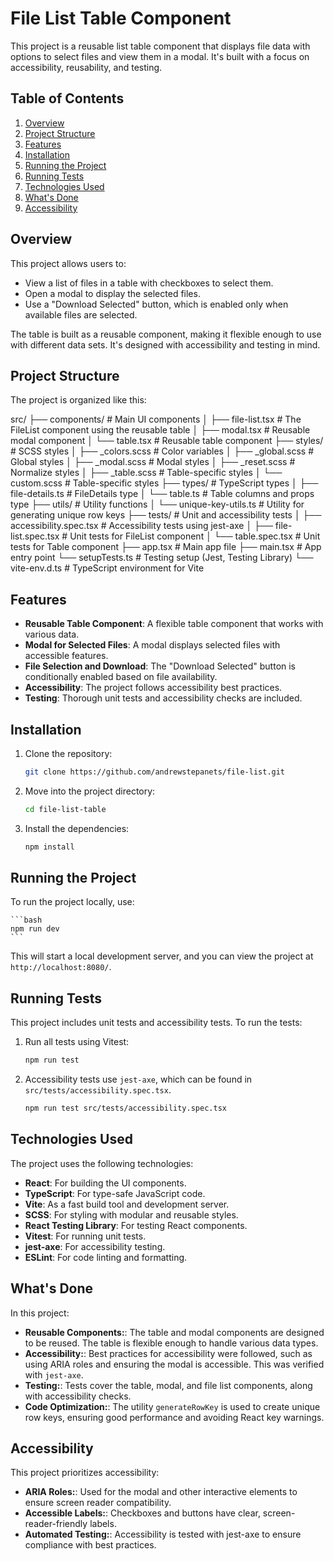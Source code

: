 # File List Table Component

This project is a reusable list table component that displays file data with options to select files and view them in a modal. It's built with a focus on accessibility, reusability, and testing.

## Table of Contents

1. [Overview](#overview)
2. [Project Structure](#project-structure)
3. [Features](#features)
4. [Installation](#installation)
5. [Running the Project](#running-the-project)
6. [Running Tests](#running-tests)
7. [Technologies Used](#technologies-used)
8. [What's Done](#whats-done)
9. [Accessibility](#accessibility)

## Overview

This project allows users to:

- View a list of files in a table with checkboxes to select them.
- Open a modal to display the selected files.
- Use a "Download Selected" button, which is enabled only when available files are selected.

The table is built as a reusable component, making it flexible enough to use with different data sets. It's designed with accessibility and testing in mind.

## Project Structure

The project is organized like this:

src/
├── components/ # Main UI components
│ ├── file-list.tsx # The FileList component using the reusable table
│ ├── modal.tsx # Reusable modal component
│ └── table.tsx # Reusable table component
├── styles/ # SCSS styles
│ ├── \_colors.scss # Color variables
│ ├── \_global.scss # Global styles
│ ├── \_modal.scss # Modal styles
│ ├── \_reset.scss # Normalize styles
│ ├── \_table.scss # Table-specific styles
│ └── custom.scss # Table-specific styles
├── types/ # TypeScript types
│ ├── file-details.ts # FileDetails type
│ └── table.ts # Table columns and props type
├── utils/ # Utility functions
│ └── unique-key-utils.ts # Utility for generating unique row keys
├── tests/ # Unit and accessibility tests
│ ├── accessibility.spec.tsx # Accessibility tests using jest-axe
│ ├── file-list.spec.tsx # Unit tests for FileList component
│ └── table.spec.tsx # Unit tests for Table component
├── app.tsx # Main app file
├── main.tsx # App entry point
└── setupTests.ts # Testing setup (Jest, Testing Library)
└── vite-env.d.ts # TypeScript environment for Vite

## Features

- **Reusable Table Component**: A flexible table component that works with various data.
- **Modal for Selected Files**: A modal displays selected files with accessible features.
- **File Selection and Download**: The "Download Selected" button is conditionally enabled based on file availability.
- **Accessibility**: The project follows accessibility best practices.
- **Testing**: Thorough unit tests and accessibility checks are included.

## Installation

1. Clone the repository:

   ```bash
   git clone https://github.com/andrewstepanets/file-list.git
   ```

2. Move into the project directory:

   ```bash
   cd file-list-table
   ```

3. Install the dependencies:
   ```bash
   npm install
   ```

## Running the Project

To run the project locally, use:

    ```bash
    npm run dev
    ```

This will start a local development server, and you can view the project at `http://localhost:8080/`.

## Running Tests

This project includes unit tests and accessibility tests. To run the tests:

1. Run all tests using Vitest:

   ```bash
   npm run test
   ```

2. Accessibility tests use `jest-axe`, which can be found in `src/tests/accessibility.spec.tsx`.
   ```bash
   npm run test src/tests/accessibility.spec.tsx
   ```

## Technologies Used

The project uses the following technologies:

- **React**: For building the UI components.
- **TypeScript**: For type-safe JavaScript code.
- **Vite**: As a fast build tool and development server.
- **SCSS**: For styling with modular and reusable styles.
- **React Testing Library**: For testing React components.
- **Vitest**: For running unit tests.
- **jest-axe**: For accessibility testing.
- **ESLint**: For code linting and formatting.

## What's Done

In this project:

- **Reusable Components:**: The table and modal components are designed to be reused. The table is flexible enough to handle various data types.
- **Accessibility:**: Best practices for accessibility were followed, such as using ARIA roles and ensuring the modal is accessible. This was verified with `jest-axe`.
- **Testing:**: Tests cover the table, modal, and file list components, along with accessibility checks.
- **Code Optimization:**: The utility `generateRowKey` is used to create unique row keys, ensuring good performance and avoiding React key warnings.

## Accessibility

This project prioritizes accessibility:

- **ARIA Roles:**: Used for the modal and other interactive elements to ensure screen reader compatibility.
- **Accessible Labels:**: Checkboxes and buttons have clear, screen-reader-friendly labels.
- **Automated Testing:**: Accessibility is tested with jest-axe to ensure compliance with best practices.
